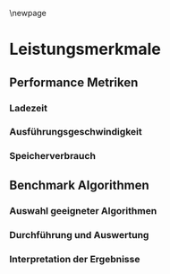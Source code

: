 \newpage
# Leistungsmerkmale

## Performance Metriken

### Ladezeit

### Ausführungsgeschwindigkeit

### Speicherverbrauch

## Benchmark Algorithmen

### Auswahl geeigneter Algorithmen

### Durchführung und Auswertung

### Interpretation der Ergebnisse
